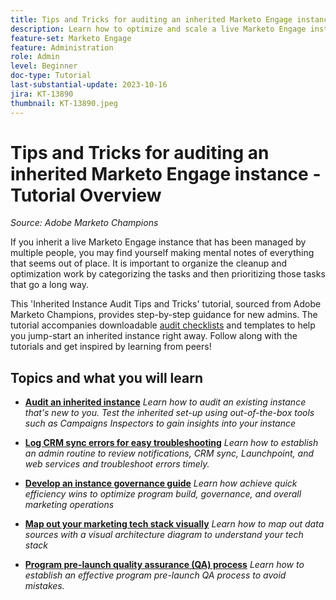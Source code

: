 ```yaml
---
title: Tips and Tricks for auditing an inherited Marketo Engage instance
description: Learn how to optimize and scale a live Marketo Engage instance that you inherited.
feature-set: Marketo Engage
feature: Administration
role: Admin
level: Beginner
doc-type: Tutorial
last-substantial-update: 2023-10-16
jira: KT-13890
thumbnail: KT-13890.jpeg
---
```


# Tips and Tricks for auditing an inherited Marketo Engage instance - Tutorial Overview

*Source: Adobe Marketo Champions* 

If you inherit a live Marketo Engage instance that has been managed by multiple people, you may find yourself making mental notes of everything that seems out of place. It is important to organize the cleanup and optimization work by categorizing the tasks and then prioritizing those tasks that go a long way.

This 'Inherited Instance Audit Tips and Tricks' tutorial, sourced from Adobe Marketo Champions, provides step-by-step guidance for new admins. The tutorial accompanies downloadable [audit checklists](https://experienceleague.adobe.com/docs/marketo/using/getting-started-with-marketo/inheriting-a-marketo-engage-instance/where-to-start.html) and templates to help you jump-start an inherited instance right away. Follow along with the tutorials and get inspired by learning from peers! 

## Topics and what you will learn

* **[Audit an inherited instance](/help/marketo-tutorial-inherited-instance/audit-an-inherted-instance.md)**
*Learn how to audit an existing instance that's new to you. Test the inherited set-up using out-of-the-box tools such as Campaigns Inspectors to gain insights into your instance*

* **[Log CRM sync errors for easy troubleshooting](/help/marketo-tutorial-inherited-instance/log-crm-sync-errors-for-easy-troubleshooting.md)**
*Learn how to establish an admin routine to review notifications, CRM sync, Launchpoint, and web services and troubleshoot errors timely.* 

* **[Develop an instance governance guide](/help/marketo-tutorial-inherited-instance/develop-an-instance-governance-guide.md)**
*Learn how achieve quick efficiency wins to optimize program build, governance, and overall marketing operations*

* **[Map out your marketing tech stack visually](/help/marketo-tutorial-inherited-instance/create-a-visual-data-flow-diagram.md)**
*Learn how to map out data sources with a visual architecture diagram to understand your tech stack*

* **[Program pre-launch quality assurance (QA) process](/help/marketo-tutorial-inherited-instance/essential-program-pre-launch-qa.md)**
*Learn how to establish an effective program pre-launch QA process to avoid mistakes.*
